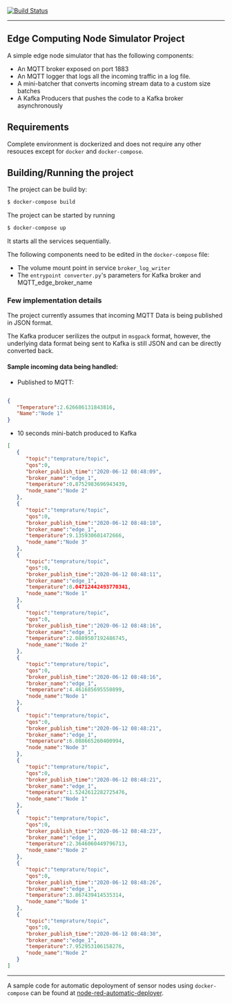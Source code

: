 [![Build Status](https://travis-ci.com/rohitshubham/edge_simulator.svg?branch=master)](https://travis-ci.com/rohitshubham/edge_simulator)

---

## Edge Computing Node Simulator Project

A simple edge node simulator that has the following components:

* An MQTT broker exposed on port 1883
* An MQTT logger that logs all the incoming traffic in a log file.
* A mini-batcher that converts incoming stream data to a custom size batches
* A Kafka Producers that pushes the code to a Kafka broker asynchronously

## Requirements

Complete environment is dockerized and does not require any other resouces except for `docker` and `docker-compose`.

## Building/Running the project

The project can be build by:

```bash
$ docker-compose build
```

The project can be started by running

```bash
$ docker-compose up
```
It starts all the services sequentially. 

The following components need to be edited in the `docker-compose` file:
* The volume mount point in service `broker_log_writer`
* The `entrypoint converter.py`'s parameters for Kafka broker and MQTT_edge_broker_name

### Few implementation details
The project currently assumes that incoming MQTT Data is being published in JSON format.

The Kafka producer serilizes the output in `msgpack` format, however, the underlying data format being sent to Kafka is still JSON and can be directly converted back.

#### Sample incoming data being handled:

* Published to MQTT:
```json

{
   "Temperature":2.626686131843816,
   "Name":"Node 1"
}
```

* 10 seconds mini-batch produced to Kafka

```json
[
   {
      "topic":"temprature/topic",
      "qos":0,
      "broker_publish_time":"2020-06-12 08:48:09",
      "broker_name":"edge_1",
      "temperature":0.8752983696943439,
      "node_name":"Node 2"
   },
   {
      "topic":"temprature/topic",
      "qos":0,
      "broker_publish_time":"2020-06-12 08:48:10",
      "broker_name":"edge_1",
      "temperature":9.135930601472666,
      "node_name":"Node 3"
   },
   {
      "topic":"temprature/topic",
      "qos":0,
      "broker_publish_time":"2020-06-12 08:48:11",
      "broker_name":"edge_1",
      "temperature":0.04712442493770341,
      "node_name":"Node 1"
   },
   {
      "topic":"temprature/topic",
      "qos":0,
      "broker_publish_time":"2020-06-12 08:48:16",
      "broker_name":"edge_1",
      "temperature":2.0889507192486745,
      "node_name":"Node 2"
   },
   {
      "topic":"temprature/topic",
      "qos":0,
      "broker_publish_time":"2020-06-12 08:48:16",
      "broker_name":"edge_1",
      "temperature":4.461685695550899,
      "node_name":"Node 1"
   },
   {
      "topic":"temprature/topic",
      "qos":0,
      "broker_publish_time":"2020-06-12 08:48:21",
      "broker_name":"edge_1",
      "temperature":6.088665260400994,
      "node_name":"Node 3"
   },
   {
      "topic":"temprature/topic",
      "qos":0,
      "broker_publish_time":"2020-06-12 08:48:21",
      "broker_name":"edge_1",
      "temperature":1.5242612282725476,
      "node_name":"Node 1"
   },
   {
      "topic":"temprature/topic",
      "qos":0,
      "broker_publish_time":"2020-06-12 08:48:23",
      "broker_name":"edge_1",
      "temperature":2.3646060449796713,
      "node_name":"Node 2"
   },
   {
      "topic":"temprature/topic",
      "qos":0,
      "broker_publish_time":"2020-06-12 08:48:26",
      "broker_name":"edge_1",
      "temperature":3.867439414535314,
      "node_name":"Node 1"
   },
   {
      "topic":"temprature/topic",
      "qos":0,
      "broker_publish_time":"2020-06-12 08:48:30",
      "broker_name":"edge_1",
      "temperature":7.952953106158276,
      "node_name":"Node 2"
   }
]
```
---
A sample code for automatic depoloyment of sensor nodes using `docker-compose` can be found at [node-red-automatic-deployer](https://github.com/rohitshubham/node-red-automatic-deployer).